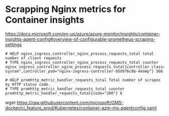 # Scrapping Nginx metrics for Container insights
https://docs.microsoft.com/en-us/azure/azure-monitor/insights/container-insights-agent-config#overview-of-configurable-prometheus-scraping-settings

```
# HELP nginx_ingress_controller_nginx_process_requests_total total number of client requests
# TYPE nginx_ingress_controller_nginx_process_requests_total counter
nginx_ingress_controller_nginx_process_requests_total{controller_class="nginx",controller_namespace="kube-system",controller_pod="nginx-ingress-controller-95d976c8b-4km4p"} 566
```


```
# HELP promhttp_metric_handler_requests_total Total number of scrapes by HTTP status code.
# TYPE promhttp_metric_handler_requests_total counter
promhttp_metric_handler_requests_total{code="200"} 6
```

wget https://raw.githubusercontent.com/microsoft/OMS-docker/ci_feature_prod/Kubernetes/container-azm-ms-agentconfig.yaml


